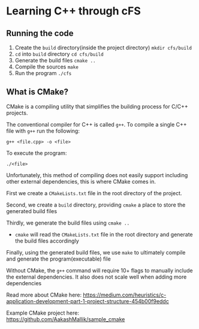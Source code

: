 # Learning C++ through cFS


## Running the code

1. Create the `build` directory(inside the project directory)
`mkdir cfs/build`
2. `cd` into `build` directory
`cd cfs/build`
3. Generate the build files
`cmake ..`
4. Compile the sources 
`make`
5. Run the program
`./cfs`


## What is CMake?
CMake is a compiling utility that simplifies the building process for C/C++ projects.

The conventional compiler for C++ is called `g++`. To compile a single C++ file with `g++` run the following:

`g++ <file.cpp> -o <file>`

To execute the program:

`./<file>`

Unfortunately, this method of compiling does not easily support including other external dependencies, this is where CMake comes in.

First we create a `CMakeLists.txt` file in the root directory of the project.

Second, we create a `build` directory, providing `cmake` a place to store the generated build files

Thirdly, we generate the build files using `cmake ..`

* `cmake` will read the `CMakeLists.txt` file in the root directory and generate the build files accordingly

Finally, using the generated build files, we use `make` to ultimately compile and generate the program(executable) file

Without CMake, the `g++` command will require 10+ flags to manually include the external dependencies.
It also does not scale well when adding more dependencies

Read more about CMake here:
https://medium.com/heuristics/c-application-development-part-1-project-structure-454b00f9eddc

Example CMake project here:
https://github.com/AakashMallik/sample_cmake

